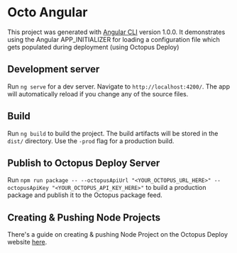 # Octo Angular

This project was generated with [Angular CLI](https://github.com/angular/angular-cli) version 1.0.0.
It demonstrates using the Angular APP_INITIALIZER for loading a configuration file which gets populated during deployment (using Octopus Deploy)

## Development server

Run `ng serve` for a dev server. Navigate to `http://localhost:4200/`. The app will automatically reload if you change any of the source files.

## Build

Run `ng build` to build the project. The build artifacts will be stored in the `dist/` directory. Use the `-prod` flag for a production build.

## Publish to Octopus Deploy Server

Run `npm run package -- --octopusApiUrl "<YOUR_OCTOPUS_URL_HERE>" --octopusApiKey "<YOUR_OCTOPUS_API_KEY_HERE>"` to build a production package and publish it to the Octopus package feed.

## Creating & Pushing Node Projects

There's a guide on creating & pushing Node Project on the Octopus Deploy website [here](https://octopus.com/docs/guides/node-on-nix-deployments/create-&-push-node.js-project`).